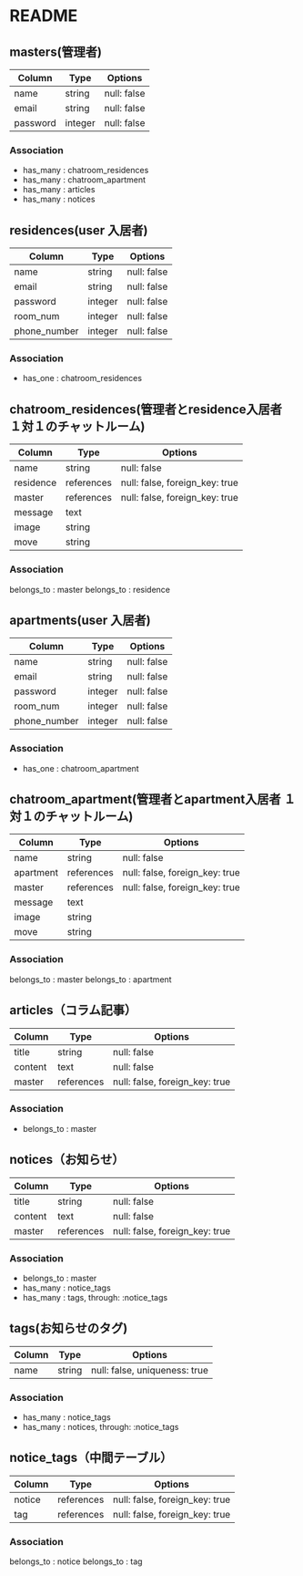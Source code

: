 # README

## masters(管理者)

| Column   |Type    | Options     |
| -------- |------- | ----------- |
| name     |string  | null: false |
| email    |string  | null: false |
| password |integer | null: false |

### Association
- has_many : chatroom_residences
- has_many : chatroom_apartment
- has_many : articles
- has_many : notices

## residences(user 入居者)

| Column       |Type      | Options     |
| ------------ |--------- | ----------- |
| name         | string   | null: false |
| email        | string   | null: false |
| password     | integer  | null: false |
| room_num     | integer  | null: false |
| phone_number | integer  | null: false |

### Association
- has_one  : chatroom_residences


## chatroom_residences(管理者とresidence入居者 １対１のチャットルーム)

| Column       |Type        | Options                        |
| ------------ |----------- | ------------------------------ |
| name         | string     | null: false                    |
| residence    | references | null: false, foreign_key: true |
| master       | references | null: false, foreign_key: true |
| message      | text       |                                |
| image        | string     |                                |
| move         | string     |                                |

### Association
belongs_to : master
belongs_to : residence



## apartments(user 入居者)

| Column       |Type      | Options     |
| ------------ |--------- | ----------- |
| name         | string   | null: false |
| email        | string   | null: false |
| password     | integer  | null: false |
| room_num     | integer  | null: false |
| phone_number | integer  | null: false |

### Association
- has_one  : chatroom_apartment

## chatroom_apartment(管理者とapartment入居者 １対１のチャットルーム)
| Column       |Type        | Options                        |
| ------------ |----------- | ------------------------------ |
| name         | string     | null: false                    |
| apartment    | references | null: false, foreign_key: true |
| master       | references | null: false, foreign_key: true |
| message      | text       |                                |
| image        | string     |                                |
| move         | string     |                                |

### Association
belongs_to : master
belongs_to : apartment


## articles（コラム記事）

| Column       | Type       | Options                        |
| ------------ | ---------- | ------------------------------ |
| title        | string     | null: false                    |
| content      | text       | null: false                    |
| master       | references | null: false, foreign_key: true | 

### Association
- belongs_to : master

## notices（お知らせ）

| Column       | Type        | Options                        |
| ------------ | ----------- | ------------------------------ |
| title        | string      | null: false                    |
| content      | text        | null: false                    |
| master       | references  | null: false, foreign_key: true |

### Association
- belongs_to : master
- has_many : notice_tags
- has_many : tags, through: :notice_tags

## tags(お知らせのタグ)

| Column       | Type      | Options                       |
| ------------ | --------- | ----------------------------- |
| name         | string    | null: false, uniqueness: true |

### Association
- has_many : notice_tags
- has_many : notices, through: :notice_tags



## notice_tags（中間テーブル）

| Column  | Type       | Options                        |
| ------- | ---------  | -----------------------------  |
| notice  | references | null: false, foreign_key: true |
| tag     | references | null: false, foreign_key: true |

### Association
belongs_to : notice
belongs_to : tag


